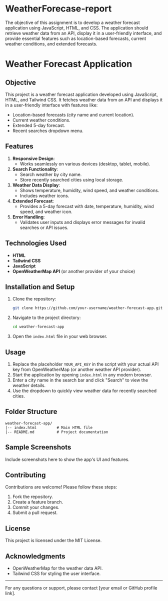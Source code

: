 # WeatherForecase-report
The objective of this assignment is to develop a weather forecast application using JavaScript, HTML, and CSS. The application should retrieve weather data from an API, display it in a user-friendly interface, and provide essential features such as location-based forecasts, current weather conditions, and extended forecasts.

# Weather Forecast Application

## Objective
This project is a weather forecast application developed using JavaScript, HTML, and Tailwind CSS. It fetches weather data from an API and displays it in a user-friendly interface with features like:
- Location-based forecasts (city name and current location).
- Current weather conditions.
- Extended 5-day forecast.
- Recent searches dropdown menu.

## Features
1. **Responsive Design**: 
   - Works seamlessly on various devices (desktop, tablet, mobile).
2. **Search Functionality**:
   - Search weather by city name.
   - Store recently searched cities using local storage.
3. **Weather Data Display**:
   - Shows temperature, humidity, wind speed, and weather conditions.
   - Includes weather icons.
4. **Extended Forecast**:
   - Provides a 5-day forecast with date, temperature, humidity, wind speed, and weather icon.
5. **Error Handling**:
   - Validates user inputs and displays error messages for invalid searches or API issues.

## Technologies Used
- **HTML**
- **Tailwind CSS**
- **JavaScript**
- **OpenWeatherMap API** (or another provider of your choice)

## Installation and Setup
1. Clone the repository:
   ```bash
   git clone https://github.com/your-username/weather-forecast-app.git
   ```
2. Navigate to the project directory:
   ```bash
   cd weather-forecast-app
   ```
3. Open the `index.html` file in your web browser.

## Usage
1. Replace the placeholder `YOUR_API_KEY` in the script with your actual API key from OpenWeatherMap (or another weather API provider).
2. Start the application by opening `index.html` in any modern browser.
3. Enter a city name in the search bar and click "Search" to view the weather details.
4. Use the dropdown to quickly view weather data for recently searched cities.

## Folder Structure
```
weather-forecast-app/
|-- index.html         # Main HTML file
|-- README.md          # Project documentation
```

## Sample Screenshots
Include screenshots here to show the app's UI and features.

## Contributing
Contributions are welcome! Please follow these steps:
1. Fork the repository.
2. Create a feature branch.
3. Commit your changes.
4. Submit a pull request.

## License
This project is licensed under the MIT License.

## Acknowledgments
- OpenWeatherMap for the weather data API.
- Tailwind CSS for styling the user interface.

---

For any questions or support, please contact [your email or GitHub profile link].
